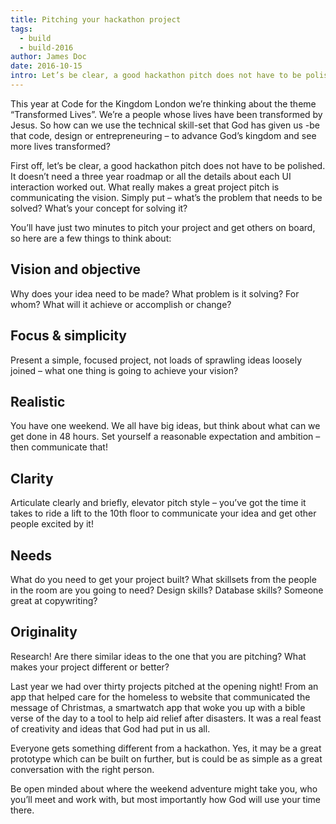 ```yaml
---
title: Pitching your hackathon project
tags:
  - build
  - build-2016
author: James Doc
date: 2016-10-15
intro: Let’s be clear, a good hackathon pitch does not have to be polished. It doesn’t need a three year roadmap or all the details about each UI interaction worked out. What really makes a great project pitch is communicating the vision…
---
```


This year at Code for the Kingdom London we’re thinking about the theme “Transformed Lives”. We’re a people whose lives have been transformed by Jesus. So how can we use the technical skill-set that God has given us -be that code, design or entrepreneuring – to advance God’s kingdom and see more lives transformed?

First off, let’s be clear, a good hackathon pitch does not have to be polished. It doesn’t need a three year roadmap or all the details about each UI interaction worked out. What really makes a great project pitch is communicating the vision. Simply put – what’s the problem that needs to be solved? What’s your concept for solving it?

You’ll have just two minutes to pitch your project and get others on board, so here are a few things to think about:

## Vision and objective

Why does your idea need to be made? What problem is it solving? For whom? What will it achieve or accomplish or change?

## Focus & simplicity

Present a simple, focused project, not loads of sprawling ideas loosely joined – what one thing is going to achieve your vision?

## Realistic

You have one weekend. We all have big ideas, but think about what can we get done in 48 hours. Set yourself a reasonable expectation and ambition – then communicate that!

## Clarity

Articulate clearly and briefly, elevator pitch style – you’ve got the time it takes to ride a lift to the 10th floor to communicate your idea and get other people excited by it!

## Needs

What do you need to get your project built? What skillsets from the people in the room are you going to need? Design skills? Database skills? Someone great at copywriting?

## Originality

Research! Are there similar ideas to the one that you are pitching? What makes your project different or better?

Last year we had over thirty projects pitched at the opening night! From an app that helped care for the homeless to website that communicated the message of Christmas, a smartwatch app that woke you up with a bible verse of the day to a tool to help aid relief after disasters. It was a real feast of creativity and ideas that God had put in us all.

Everyone gets something different from a hackathon. Yes, it may be a great prototype which can be built on further, but is could be as simple as a great conversation with the right person.

Be open minded about where the weekend adventure might take you, who you’ll meet and work with, but most importantly how God will use your time there.
